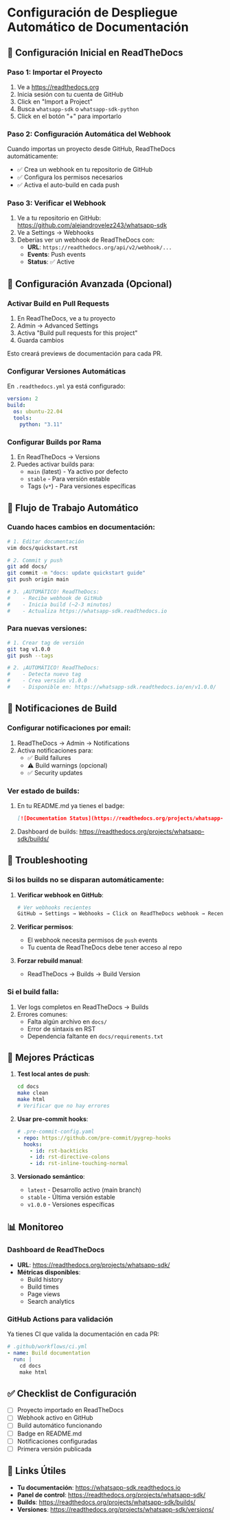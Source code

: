 # Configuración de Despliegue Automático de Documentación

## 🚀 Configuración Inicial en ReadTheDocs

### Paso 1: Importar el Proyecto

1. Ve a https://readthedocs.org
2. Inicia sesión con tu cuenta de GitHub
3. Click en "Import a Project"
4. Busca `whatsapp-sdk` o `whatsapp-sdk-python`
5. Click en el botón "+" para importarlo

### Paso 2: Configuración Automática del Webhook

Cuando importas un proyecto desde GitHub, ReadTheDocs automáticamente:
- ✅ Crea un webhook en tu repositorio de GitHub
- ✅ Configura los permisos necesarios
- ✅ Activa el auto-build en cada push

### Paso 3: Verificar el Webhook

1. Ve a tu repositorio en GitHub: https://github.com/alejandrovelez243/whatsapp-sdk
2. Ve a Settings → Webhooks
3. Deberías ver un webhook de ReadTheDocs con:
   - **URL**: `https://readthedocs.org/api/v2/webhook/...`
   - **Events**: Push events
   - **Status**: ✅ Active

## 🔧 Configuración Avanzada (Opcional)

### Activar Build en Pull Requests

1. En ReadTheDocs, ve a tu proyecto
2. Admin → Advanced Settings
3. Activa "Build pull requests for this project"
4. Guarda cambios

Esto creará previews de documentación para cada PR.

### Configurar Versiones Automáticas

En `.readthedocs.yml` ya está configurado:

```yaml
version: 2
build:
  os: ubuntu-22.04
  tools:
    python: "3.11"
```

### Configurar Builds por Rama

1. En ReadTheDocs → Versions
2. Puedes activar builds para:
   - `main` (latest) - Ya activo por defecto
   - `stable` - Para versión estable
   - Tags (`v*`) - Para versiones específicas

## 📝 Flujo de Trabajo Automático

### Cuando haces cambios en documentación:

```bash
# 1. Editar documentación
vim docs/quickstart.rst

# 2. Commit y push
git add docs/
git commit -m "docs: update quickstart guide"
git push origin main

# 3. ¡AUTOMÁTICO! ReadTheDocs:
#    - Recibe webhook de GitHub
#    - Inicia build (~2-3 minutos)
#    - Actualiza https://whatsapp-sdk.readthedocs.io
```

### Para nuevas versiones:

```bash
# 1. Crear tag de versión
git tag v1.0.0
git push --tags

# 2. ¡AUTOMÁTICO! ReadTheDocs:
#    - Detecta nuevo tag
#    - Crea versión v1.0.0
#    - Disponible en: https://whatsapp-sdk.readthedocs.io/en/v1.0.0/
```

## 🔔 Notificaciones de Build

### Configurar notificaciones por email:

1. ReadTheDocs → Admin → Notifications
2. Activa notificaciones para:
   - ✅ Build failures
   - ⚠️ Build warnings (opcional)
   - ✅ Security updates

### Ver estado de builds:

1. En tu README.md ya tienes el badge:
   ```markdown
   [![Documentation Status](https://readthedocs.org/projects/whatsapp-sdk/badge/?version=latest)](https://whatsapp-sdk.readthedocs.io/en/latest/?badge=latest)
   ```

2. Dashboard de builds: https://readthedocs.org/projects/whatsapp-sdk/builds/

## 🐛 Troubleshooting

### Si los builds no se disparan automáticamente:

1. **Verificar webhook en GitHub**:
   ```bash
   # Ver webhooks recientes
   GitHub → Settings → Webhooks → Click on ReadTheDocs webhook → Recent Deliveries
   ```

2. **Verificar permisos**:
   - El webhook necesita permisos de `push` events
   - Tu cuenta de ReadTheDocs debe tener acceso al repo

3. **Forzar rebuild manual**:
   - ReadTheDocs → Builds → Build Version

### Si el build falla:

1. Ver logs completos en ReadTheDocs → Builds
2. Errores comunes:
   - Falta algún archivo en `docs/`
   - Error de sintaxis en RST
   - Dependencia faltante en `docs/requirements.txt`

## 🎯 Mejores Prácticas

1. **Test local antes de push**:
   ```bash
   cd docs
   make clean
   make html
   # Verificar que no hay errores
   ```

2. **Usar pre-commit hooks**:
   ```yaml
   # .pre-commit-config.yaml
   - repo: https://github.com/pre-commit/pygrep-hooks
     hooks:
       - id: rst-backticks
       - id: rst-directive-colons
       - id: rst-inline-touching-normal
   ```

3. **Versionado semántico**:
   - `latest` - Desarrollo activo (main branch)
   - `stable` - Última versión estable
   - `v1.0.0` - Versiones específicas

## 📊 Monitoreo

### Dashboard de ReadTheDocs

- **URL**: https://readthedocs.org/projects/whatsapp-sdk/
- **Métricas disponibles**:
  - Build history
  - Build times
  - Page views
  - Search analytics

### GitHub Actions para validación

Ya tienes CI que valida la documentación en cada PR:

```yaml
# .github/workflows/ci.yml
- name: Build documentation
  run: |
    cd docs
    make html
```

## ✅ Checklist de Configuración

- [ ] Proyecto importado en ReadTheDocs
- [ ] Webhook activo en GitHub
- [ ] Build automático funcionando
- [ ] Badge en README.md
- [ ] Notificaciones configuradas
- [ ] Primera versión publicada

## 🔗 Links Útiles

- **Tu documentación**: https://whatsapp-sdk.readthedocs.io
- **Panel de control**: https://readthedocs.org/projects/whatsapp-sdk/
- **Builds**: https://readthedocs.org/projects/whatsapp-sdk/builds/
- **Versiones**: https://readthedocs.org/projects/whatsapp-sdk/versions/
